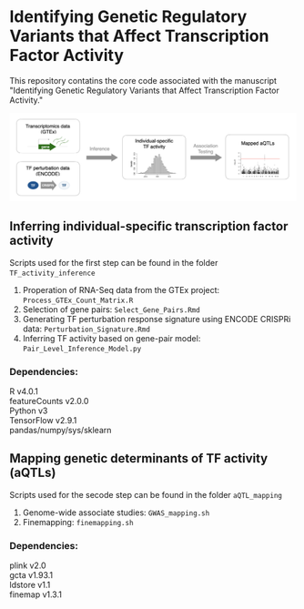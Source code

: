 # Identifying Genetic Regulatory Variants that Affect Transcription Factor Activity
This repository contatins the core code associated with the manuscript "Identifying Genetic Regulatory Variants that Affect Transcription Factor Activity."

![Outline](https://github.com/xl27/GTEx_aQTLs/blob/main/images/Fig1A.png)

## Inferring individual-specific transcription factor activity
Scripts used for the first step can be found in the folder `TF_activity_inference`
1) Properation of RNA-Seq data from the GTEx project: `Process_GTEx_Count_Matrix.R`	
2) Selection of gene pairs: `Select_Gene_Pairs.Rmd`
3) Generating TF perturbation response signature using ENCODE CRISPRi data: `Perturbation_Signature.Rmd`	
4) Inferring TF activity based on gene-pair model: `Pair_Level_Inference_Model.py`	

### Dependencies:
R v4.0.1   
featureCounts v2.0.0    
Python v3   
TensorFlow v2.9.1    
pandas/numpy/sys/sklearn   
 

## Mapping genetic determinants of TF activity (aQTLs)
Scripts used for the secode step can be found in the folder `aQTL_mapping`
1) Genome-wide associate studies: `GWAS_mapping.sh`
2) Finemapping: `finemapping.sh`

### Dependencies:
plink v2.0   
gcta v1.93.1   
ldstore v1.1   
finemap v1.3.1   



